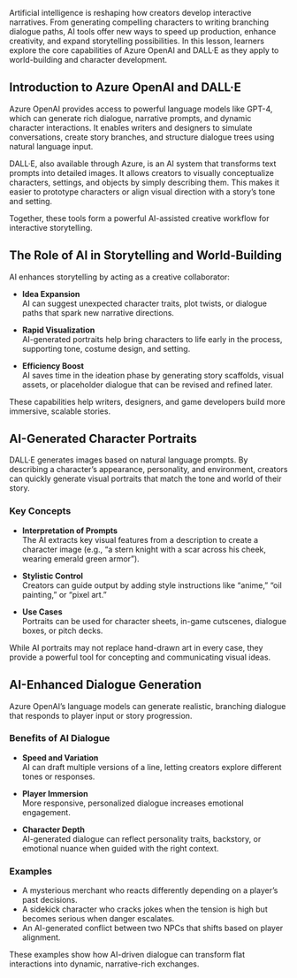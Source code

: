 Artificial intelligence is reshaping how creators develop interactive narratives. From generating compelling characters to writing branching dialogue paths, AI tools offer new ways to speed up production, enhance creativity, and expand storytelling possibilities. In this lesson, learners explore the core capabilities of Azure OpenAI and DALL·E as they apply to world-building and character development.

## Introduction to Azure OpenAI and DALL·E

Azure OpenAI provides access to powerful language models like GPT-4, which can generate rich dialogue, narrative prompts, and dynamic character interactions. It enables writers and designers to simulate conversations, create story branches, and structure dialogue trees using natural language input.

DALL·E, also available through Azure, is an AI system that transforms text prompts into detailed images. It allows creators to visually conceptualize characters, settings, and objects by simply describing them. This makes it easier to prototype characters or align visual direction with a story’s tone and setting.

Together, these tools form a powerful AI-assisted creative workflow for interactive storytelling.

## The Role of AI in Storytelling and World-Building

AI enhances storytelling by acting as a creative collaborator:

- **Idea Expansion**  
  AI can suggest unexpected character traits, plot twists, or dialogue paths that spark new narrative directions.

- **Rapid Visualization**  
  AI-generated portraits help bring characters to life early in the process, supporting tone, costume design, and setting.

- **Efficiency Boost**  
  AI saves time in the ideation phase by generating story scaffolds, visual assets, or placeholder dialogue that can be revised and refined later.

These capabilities help writers, designers, and game developers build more immersive, scalable stories.

## AI-Generated Character Portraits

DALL·E generates images based on natural language prompts. By describing a character’s appearance, personality, and environment, creators can quickly generate visual portraits that match the tone and world of their story.

### Key Concepts

- **Interpretation of Prompts**  
  The AI extracts key visual features from a description to create a character image (e.g., “a stern knight with a scar across his cheek, wearing emerald green armor”).

- **Stylistic Control**  
  Creators can guide output by adding style instructions like “anime,” “oil painting,” or “pixel art.”

- **Use Cases**  
  Portraits can be used for character sheets, in-game cutscenes, dialogue boxes, or pitch decks.

While AI portraits may not replace hand-drawn art in every case, they provide a powerful tool for concepting and communicating visual ideas.

## AI-Enhanced Dialogue Generation

Azure OpenAI’s language models can generate realistic, branching dialogue that responds to player input or story progression.

### Benefits of AI Dialogue

- **Speed and Variation**  
  AI can draft multiple versions of a line, letting creators explore different tones or responses.

- **Player Immersion**  
  More responsive, personalized dialogue increases emotional engagement.

- **Character Depth**  
  AI-generated dialogue can reflect personality traits, backstory, or emotional nuance when guided with the right context.

### Examples

- A mysterious merchant who reacts differently depending on a player’s past decisions.
- A sidekick character who cracks jokes when the tension is high but becomes serious when danger escalates.
- An AI-generated conflict between two NPCs that shifts based on player alignment.

These examples show how AI-driven dialogue can transform flat interactions into dynamic, narrative-rich exchanges.
